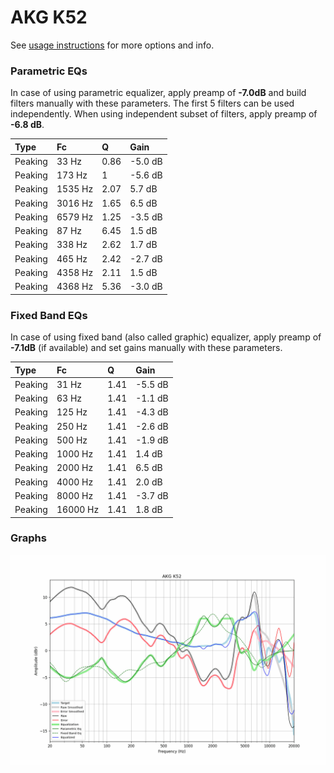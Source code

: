 # AKG K52
See [usage instructions](https://github.com/jaakkopasanen/AutoEq#usage) for more options and info.

### Parametric EQs
In case of using parametric equalizer, apply preamp of **-7.0dB** and build filters manually
with these parameters. The first 5 filters can be used independently.
When using independent subset of filters, apply preamp of **-6.8 dB**.

| Type    | Fc      |    Q | Gain    |
|:--------|:--------|:-----|:--------|
| Peaking | 33 Hz   | 0.86 | -5.0 dB |
| Peaking | 173 Hz  | 1    | -5.6 dB |
| Peaking | 1535 Hz | 2.07 | 5.7 dB  |
| Peaking | 3016 Hz | 1.65 | 6.5 dB  |
| Peaking | 6579 Hz | 1.25 | -3.5 dB |
| Peaking | 87 Hz   | 6.45 | 1.5 dB  |
| Peaking | 338 Hz  | 2.62 | 1.7 dB  |
| Peaking | 465 Hz  | 2.42 | -2.7 dB |
| Peaking | 4358 Hz | 2.11 | 1.5 dB  |
| Peaking | 4368 Hz | 5.36 | -3.0 dB |

### Fixed Band EQs
In case of using fixed band (also called graphic) equalizer, apply preamp of **-7.1dB**
(if available) and set gains manually with these parameters.

| Type    | Fc       |    Q | Gain    |
|:--------|:---------|:-----|:--------|
| Peaking | 31 Hz    | 1.41 | -5.5 dB |
| Peaking | 63 Hz    | 1.41 | -1.1 dB |
| Peaking | 125 Hz   | 1.41 | -4.3 dB |
| Peaking | 250 Hz   | 1.41 | -2.6 dB |
| Peaking | 500 Hz   | 1.41 | -1.9 dB |
| Peaking | 1000 Hz  | 1.41 | 1.4 dB  |
| Peaking | 2000 Hz  | 1.41 | 6.5 dB  |
| Peaking | 4000 Hz  | 1.41 | 2.0 dB  |
| Peaking | 8000 Hz  | 1.41 | -3.7 dB |
| Peaking | 16000 Hz | 1.41 | 1.8 dB  |

### Graphs
![](./AKG%20K52.png)